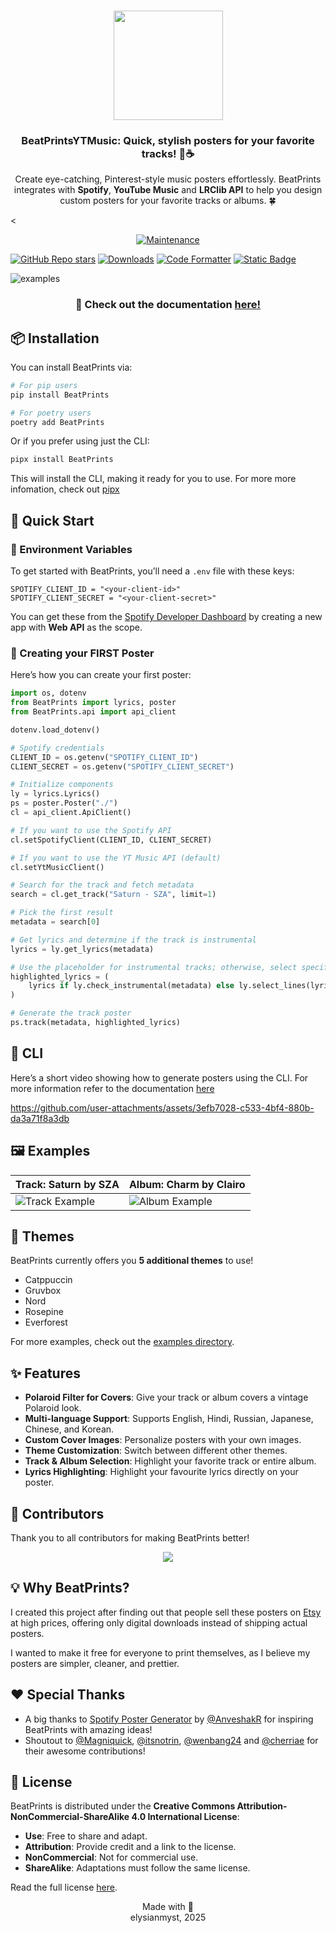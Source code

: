 <h3 align="center">
    <img src="https://i.ibb.co/CWY693F/beatprints-logo.png" width="175"/>
</h3>
<h3 align="center">
    BeatPrintsYTMusic: Quick, stylish posters for your favorite tracks! 🎷☕️
</h3>

<p align="center">Create eye-catching, Pinterest-style music posters effortlessly. BeatPrints integrates with <b>Spotify</b>, <b>YouTube Music</b> and <b>LRClib API</b> to help you design custom posters for your favorite tracks or albums. 🍀</p>

<<p align="center">
  <a href="https://gitHub.com/TrueMyst/BeatPrints/graphs/commit-activity">
    <img alt="Maintenance" src="https://img.shields.io/badge/Maintained%3F-Yes-%23c4b9a6?style=for-the-badge&logo=Undertale&logoColor=%23b5a790&labelColor=%23312123"></a>

  <a href="https://github.com/TrueMyst/BeatPrints/stargazers">
    <img alt="GitHub Repo stars" src="https://img.shields.io/github/stars/TrueMyst/BeatPrints?style=for-the-badge&logo=Apache%20Spark&logoColor=%23b5a790&labelColor=%23312123&color=%23c4b9a6"></a>

  <a href="https://pepy.tech/projects/BeatPrints">
    <img alt="Downloads" src="https://img.shields.io/pepy/dt/BeatPrints?style=for-the-badge&logo=pypi&logoColor=%23C4B9A6&labelColor=%23312123&color=%23C4B9A6"></a>

  <a href="https://github.com/psf/black">
    <img alt="Code Formatter" src="https://img.shields.io/badge/Code_Style-black-%23c4b9a6?style=for-the-badge&logo=CodeFactor&logoColor=%23b5a790&labelColor=%23312123"></a>

  <a href="https://creativecommons.org/licenses/by-nc-sa/4.0/">
    <img alt="Static Badge" src="https://img.shields.io/badge/License-CC_BY--NC--SA_4.0-%23c4b9a6?style=for-the-badge&logo=Pinboard&logoColor=%23b5a790&labelColor=%23312123"></a>
</p>


![examples](https://i.imgur.com/tQdIeIU.png)

<h3 align="center">📔 Check out the documentation <a href="https://beatprints.readthedocs.io/en/latest/">here!</a></h3>

## 📦 Installation

You can install BeatPrints via:

```bash
# For pip users
pip install BeatPrints

# For poetry users
poetry add BeatPrints
```

Or if you prefer using just the CLI:

```bash
pipx install BeatPrints
```

This will install the CLI, making it ready for you to use.
For more more infomation, check out [pipx](https://github.com/pypa/pipx)

## 🚀 Quick Start

### 🌱 Environment Variables

To get started with BeatPrints, you’ll need a `.env` file with these keys:

```env
SPOTIFY_CLIENT_ID = "<your-client-id>"
SPOTIFY_CLIENT_SECRET = "<your-client-secret>"
```

You can get these from the [Spotify Developer Dashboard](https://developer.spotify.com/dashboard/) by creating a new app with **Web API** as the scope.

### 🎀 Creating your FIRST Poster
Here’s how you can create your first poster:

```python
import os, dotenv
from BeatPrints import lyrics, poster
from BeatPrints.api import api_client

dotenv.load_dotenv()

# Spotify credentials
CLIENT_ID = os.getenv("SPOTIFY_CLIENT_ID")
CLIENT_SECRET = os.getenv("SPOTIFY_CLIENT_SECRET")

# Initialize components
ly = lyrics.Lyrics()
ps = poster.Poster("./")
cl = api_client.ApiClient()

# If you want to use the Spotify API
cl.setSpotifyClient(CLIENT_ID, CLIENT_SECRET)

# If you want to use the YT Music API (default)
cl.setYtMusicClient()

# Search for the track and fetch metadata
search = cl.get_track("Saturn - SZA", limit=1)

# Pick the first result
metadata = search[0]

# Get lyrics and determine if the track is instrumental
lyrics = ly.get_lyrics(metadata)

# Use the placeholder for instrumental tracks; otherwise, select specific lines
highlighted_lyrics = (
    lyrics if ly.check_instrumental(metadata) else ly.select_lines(lyrics, "5-9")
)

# Generate the track poster
ps.track(metadata, highlighted_lyrics)
```

## 🥞 CLI

Here’s a short video showing how to generate posters using the CLI. For more information refer to the documentation [here](https://beatprints.readthedocs.io/en/latest/guidebook/cli.html)

https://github.com/user-attachments/assets/3efb7028-c533-4bf4-880b-da3a71f8a3db

## 🖼️ Examples

| **Track: Saturn by SZA**                                             | **Album: Charm by Clairo**                                             |
| -------------------------------------------------------------------- | ---------------------------------------------------------------------- |
| ![Track Example](https://i.imgur.com/wWUbdK1.png)                    | ![Album Example](https://i.imgur.com/9vlD94t.png)                      |


## 🎨 Themes
BeatPrints currently offers you **5 additional themes**  to use! 
- Catppuccin
- Gruvbox
- Nord
- Rosepine
- Everforest

For more examples, check out the [examples directory](https://github.com/TrueMyst/BeatPrints/tree/main/examples).


## ✨ Features

- **Polaroid Filter for Covers**: Give your track or album covers a vintage Polaroid look.  
- **Multi-language Support**: Supports English, Hindi, Russian, Japanese, Chinese, and Korean.  
- **Custom Cover Images**: Personalize posters with your own images.  
- **Theme Customization**: Switch between different other themes.
- **Track & Album Selection**: Highlight your favorite track or entire album.  
- **Lyrics Highlighting**: Highlight your favourite lyrics directly on your poster.


## 🤝 Contributors

Thank you to all contributors for making BeatPrints better!

<p align="center">
 <a href="https://github.com/TrueMyst/BeatPrints/graphs/contributors">
  <img src="https://contrib.rocks/image?repo=TrueMyst/BeatPrints" />
 </a>
</p>


## 💡 Why BeatPrints?

I created this project after finding out that people sell these posters on [Etsy](https://www.etsy.com/market/spotify_poster) at high prices, offering only digital downloads instead of shipping actual posters. 

I wanted to make it free for everyone to print themselves, as I believe my posters are simpler, cleaner, and prettier.


## ❤️  Special Thanks

- A big thanks to [Spotify Poster Generator](https://github.com/AnveshakR/poster-generator/) by [@AnveshakR](https://github.com/AnveshakR) for inspiring BeatPrints with amazing ideas!  
- Shoutout to [@Magniquick](https://github.com/Magniquick), [@itsnotrin](https://github.com/itsnotrin), [@wenbang24](https://github.com/wenbang24) and [@cherriae](https://github.com/cherriae) for their awesome contributions!


## 📜 License

BeatPrints is distributed under the **Creative Commons Attribution-NonCommercial-ShareAlike 4.0 International License**:

- **Use**: Free to share and adapt.  
- **Attribution**: Provide credit and a link to the license.  
- **NonCommercial**: Not for commercial use.  
- **ShareAlike**: Adaptations must follow the same license.  

Read the full license [here](https://github.com/TrueMyst/BeatPrints/blob/main/LICENSE).  


<p align="center">
Made with 💜 <br>
elysianmyst, 2025
</p>
